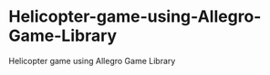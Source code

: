 Helicopter-game-using-Allegro-Game-Library
==========================================

Helicopter game using Allegro Game Library